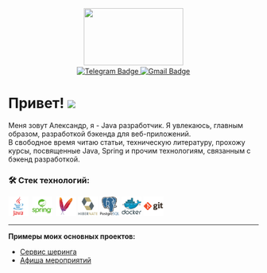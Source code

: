 <div id="header" align="center">
  <img src="https://media.giphy.com/media/v1.Y2lkPTc5MGI3NjExYXAxNGlzazRtNmh5cGdxcmZ1eHdkYTR2cjN6NHZ6aHVwN3c0cm4zNiZlcD12MV9pbnRlcm5hbF9naWZfYnlfaWQmY3Q9Zw/h408T6Y5GfmXBKW62l/giphy.gif" width="200" height="115"/>
  <div id="badges">
    <a href="https://t.me/Stormblessed3D">
    <img src="https://img.shields.io/badge/Telegram-blue?logo=telegram&logoColor=white&style=for-the-badge" alt="Telegram Badge"/>
    </a>
    <a href="mailto:Alexander.A.Tsybulskiy@gmail.com">
    <img src="https://img.shields.io/badge/Gmail-D14836?style=for-the-badge&logo=gmail&logoColor=white" alt="Gmail Badge"/>
    </a>
  </div>
</div>

<h1>
  Привет!
  <img src="https://media.giphy.com/media/hvRJCLFzcasrR4ia7z/giphy.gif" width="30px"/>
</h1>

Меня зовут Александр, я - Java разработчик. Я увлекаюсь, главным образом, разработкой бэкенда для веб-приложений.   
В свободное время читаю статьи, техническую литературу, прохожу курсы, посвященные Java, Spring и прочим технологиям, связанным с бэкенд разработкой.    

### 🛠️ Стек технологий:
<div>
  <img src="https://github.com/devicons/devicon/blob/master/icons/java/java-original-wordmark.svg" title="Java" alt="Java" width="40" height="40"/>&nbsp;
  <img src="https://github.com/devicons/devicon/blob/master/icons/spring/spring-original-wordmark.svg" title="Spring" alt="Spring" width="40" height="40"/>&nbsp;
  <img src="https://github.com/devicons/devicon/blob/master/icons/maven/maven-original.svg" title="Maven" **alt="Maven" width="40" height="40"/>
  <img src="https://github.com/devicons/devicon/blob/master/icons/hibernate/hibernate-original-wordmark.svg" title="Hibernate" **alt="Hibernate" width="40" height="40"/>
  <img src="https://github.com/devicons/devicon/blob/master/icons/postgresql/postgresql-original-wordmark.svg" title="PostgreSQl" **alt="PostgreSQl" width="40" height="40"/>
  <img src="https://github.com/devicons/devicon/blob/master/icons/docker/docker-original-wordmark.svg" title="Docker" **alt="Docker" width="40" height="40"/>
  <img src="https://github.com/devicons/devicon/blob/master/icons/git/git-original-wordmark.svg" title="Git" **alt="Git" width="40" height="40"/>
</div>

---          
**Примеры моих основных проектов:**
  - [Сервис шеринга](https://github.com/Stormblessed3D/java-shareit)
  - [Афиша мероприятий](https://github.com/Stormblessed3D/java-explore-with-me)          
   
